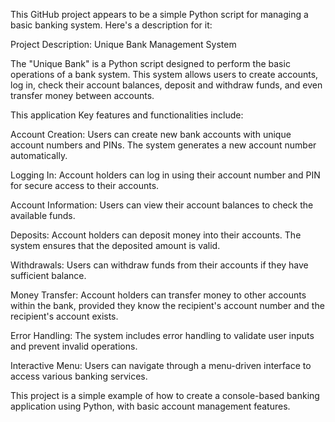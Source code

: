 
This GitHub project appears to be a simple Python script for managing a basic banking system. Here's a description for it:

Project Description: Unique Bank Management System

The "Unique Bank" is a Python script designed to perform the basic operations of a bank system. This system allows users to create accounts, log in, check their account balances, deposit and withdraw funds, and even transfer money between accounts.

This application Key features and functionalities include:

Account Creation: Users can create new bank accounts with unique account numbers and PINs. The system generates a new account number automatically.

Logging In: Account holders can log in using their account number and PIN for secure access to their accounts.

Account Information: Users can view their account balances to check the available funds.

Deposits: Account holders can deposit money into their accounts. The system ensures that the deposited amount is valid.

Withdrawals: Users can withdraw funds from their accounts if they have sufficient balance.

Money Transfer: Account holders can transfer money to other accounts within the bank, provided they know the recipient's account number and the recipient's account exists.

Error Handling: The system includes error handling to validate user inputs and prevent invalid operations.

Interactive Menu: Users can navigate through a menu-driven interface to access various banking services.

This project is a simple example of how to create a console-based banking application using Python, with basic account management features.
